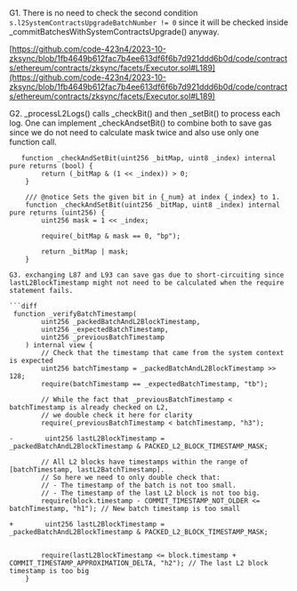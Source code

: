 G1. There is no need to check the second condition ``s.l2SystemContractsUpgradeBatchNumber != 0`` since it will be checked inside _commitBatchesWithSystemContractsUpgrade() anyway. 

[https://github.com/code-423n4/2023-10-zksync/blob/1fb4649b612fac7b4ee613df6f6b7d921ddd6b0d/code/contracts/ethereum/contracts/zksync/facets/Executor.sol#L189](https://github.com/code-423n4/2023-10-zksync/blob/1fb4649b612fac7b4ee613df6f6b7d921ddd6b0d/code/contracts/ethereum/contracts/zksync/facets/Executor.sol#L189)

G2. _processL2Logs() calls _checkBit() and then _setBit() to process each log. One can implement _checkAndsetBit() to combine both to save gas since we do not need to calculate mask twice and also use only one function call.

```javascipt
   function _checkAndSetBit(uint256 _bitMap, uint8 _index) internal pure returns (bool) {
        return (_bitMap & (1 << _index)) > 0;
    }

    /// @notice Sets the given bit in {_num} at index {_index} to 1.
    function _checkAndSetBit(uint256 _bitMap, uint8 _index) internal pure returns (uint256) {
        uint256 mask = 1 << _index;

        require(_bitMap & mask == 0, "bp");

        return _bitMap | mask; 
    }

G3. exchanging L87 and L93 can save gas due to short-circuiting since lastL2BlockTimestamp might not need to be calculated when the require statement fails.

```diff
 function _verifyBatchTimestamp(
        uint256 _packedBatchAndL2BlockTimestamp,
        uint256 _expectedBatchTimestamp,
        uint256 _previousBatchTimestamp
    ) internal view {
        // Check that the timestamp that came from the system context is expected
        uint256 batchTimestamp = _packedBatchAndL2BlockTimestamp >> 128;
        require(batchTimestamp == _expectedBatchTimestamp, "tb");

        // While the fact that _previousBatchTimestamp < batchTimestamp is already checked on L2,
        // we double check it here for clarity
        require(_previousBatchTimestamp < batchTimestamp, "h3");

-        uint256 lastL2BlockTimestamp = _packedBatchAndL2BlockTimestamp & PACKED_L2_BLOCK_TIMESTAMP_MASK;

        // All L2 blocks have timestamps within the range of [batchTimestamp, lastL2BatchTimestamp].
        // So here we need to only double check that:
        // - The timestamp of the batch is not too small.
        // - The timestamp of the last L2 block is not too big.
        require(block.timestamp - COMMIT_TIMESTAMP_NOT_OLDER <= batchTimestamp, "h1"); // New batch timestamp is too small

+        uint256 lastL2BlockTimestamp = _packedBatchAndL2BlockTimestamp & PACKED_L2_BLOCK_TIMESTAMP_MASK;


        require(lastL2BlockTimestamp <= block.timestamp + COMMIT_TIMESTAMP_APPROXIMATION_DELTA, "h2"); // The last L2 block timestamp is too big
    }

```
